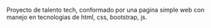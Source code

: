 Proyecto de talento tech, conformado por una pagina simple web con manejo en tecnologias de html, css, bootstrap, js.